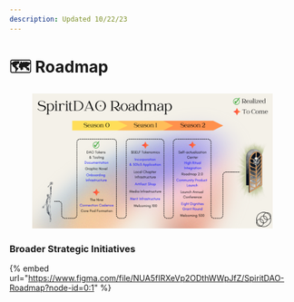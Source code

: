 ```yaml
---
description: Updated 10/22/23
---
```


# 🗺 Roadmap

<figure><img src="../../.gitbook/assets/roadmap2023.png" alt=""><figcaption></figcaption></figure>

### Broader Strategic Initiatives

{% embed url="https://www.figma.com/file/NUA5fIRXeVp2ODthWWpJfZ/SpiritDAO-Roadmap?node-id=0:1" %}
